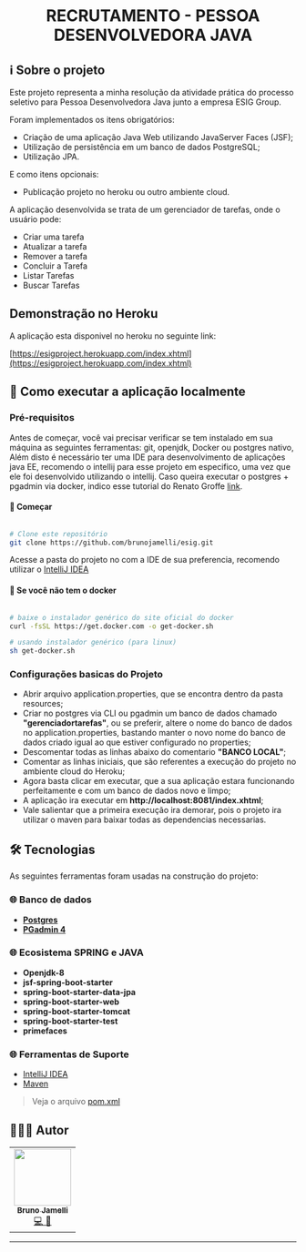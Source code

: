 <h1 align="center" style="font-weight:bold;">
    RECRUTAMENTO - PESSOA DESENVOLVEDORA JAVA
</h1>

## ℹ️ Sobre o projeto
Este projeto representa a minha resolução da atividade prática do processo seletivo para Pessoa Desenvolvedora Java junto a empresa ESIG Group.

Foram implementados os itens obrigatórios:

- Criação de uma aplicação Java Web utilizando JavaServer Faces (JSF);
- Utilização de persistência em um banco de dados PostgreSQL;
- Utilização JPA.

E como itens opcionais:

- Publicação projeto no heroku ou outro ambiente cloud.

<p>A aplicação desenvolvida se trata de um gerenciador de tarefas, onde o usuário pode:</p>

- Criar uma tarefa
- Atualizar a tarefa
- Remover a tarefa
- Concluir a Tarefa
- Listar Tarefas
- Buscar Tarefas
## Demonstração no Heroku
A aplicação esta disponivel no heroku no seguinte link:

[https://esigproject.herokuapp.com/index.xhtml](https://esigproject.herokuapp.com/index.xhtml)

## 🚀 Como executar a aplicação localmente
### Pré-requisitos
Antes de começar, você vai precisar verificar se tem instalado em sua máquina as seguintes ferramentas: git, openjdk, Docker ou postgres nativo, Além disto é necessário ter uma IDE para desenvolvimento de aplicações java EE, recomendo o intellij para esse projeto em especifico, uma vez que ele foi desenvolvido utilizando o intellij. Caso queira executar o postgres + pgadmin via docker, 
indico esse tutorial do Renato Groffe [link](https://renatogroffe.medium.com/postgresql-pgadmin-4-docker-compose-montando-rapidamente-um-ambiente-para-uso-55a2ab230b89).

#### 🏁 Começar
```bash

# Clone este repositório
git clone https://github.com/brunojamelli/esig.git

```

Acesse a pasta do projeto no com a IDE de sua preferencia, recomendo utilizar o [IntelliJ IDEA](https://www.jetbrains.com/pt-br/idea/download/#section=linux) 
#### 🐳 Se você não tem o docker
```bash

# baixe o instalador genérico do site oficial do docker
curl -fsSL https://get.docker.com -o get-docker.sh

# usando instalador genérico (para linux)
sh get-docker.sh

```
### Configurações basicas do Projeto
- Abrir arquivo application.properties, que se encontra dentro da pasta resources;
- Criar no postgres via CLI ou pgadmin um banco de dados chamado **"gerenciadortarefas"**, ou se preferir, altere o nome do banco de dados no application.properties, bastando manter o novo nome do banco de dados criado igual ao que estiver configurado no properties;
- Descomentar todas as linhas abaixo do comentario **"BANCO LOCAL"**;
- Comentar as linhas iniciais, que são referentes a execução do projeto no ambiente cloud do Heroku;
- Agora basta clicar em executar, que a sua aplicação estara funcionando perfeitamente e com um banco de dados novo e limpo;
- A aplicação ira executar em **http://localhost:8081/index.xhtml**;
- Vale salientar que a primeira execução ira demorar, pois o projeto ira utilizar o maven para baixar todas as dependencias necessarias.

## 🛠 Tecnologias

As seguintes ferramentas foram usadas na construção do projeto:

### 🌐 **Banco de dados** 
- **[Postgres](https://expressjs.com/)**
- **[PGadmin 4](https://github.com/arb/celebrate)**

### 🌐 **Ecosistema SPRING e JAVA**
- **Openjdk-8**
- **jsf-spring-boot-starter**
- **spring-boot-starter-data-jpa**
- **spring-boot-starter-web**
- **spring-boot-starter-tomcat**
- **spring-boot-starter-test**
- **primefaces**

### 🌐 **Ferramentas de Suporte**
- [IntelliJ IDEA](https://www.jetbrains.com/pt-br/idea/download/#section=linux) 
- [Maven](https://maven.apache.org/)

> Veja o arquivo [pom.xml](https://github.com/brunojamelli/esig/blob/master/pom.xml)

## 👩🏽‍💻 Autor
<table>
  <tr>
    <td align="center"><a href="https://github.com/brunojamelli"><img src="https://avatars0.githubusercontent.com/u/21262825?s=400&u=8d99e00b964f6e0eb0684b34b9094a6c6163b65e&v=4" width="100px;" alt=""/><br /><sub><b>Bruno Jamelli</b></sub></a><br /><a href="https://github.com/brunojamelli/potianuncios-api" title="Code">💻 🎨</a></td>
  <tr>
</table>

---